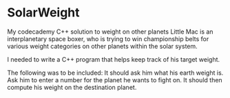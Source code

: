 # SolarWeight
My codecademy C++ solution to weight on other planets
Little Mac is an interplanetary space boxer, who is trying to win championship belts for various weight categories on other planets within the solar system.

I needed to write a C++ program that helps keep track of his target weight.

The following was to be included:
It should ask him what his earth weight is.
Ask him to enter a number for the planet he wants to fight on.
It should then compute his weight on the destination planet.
